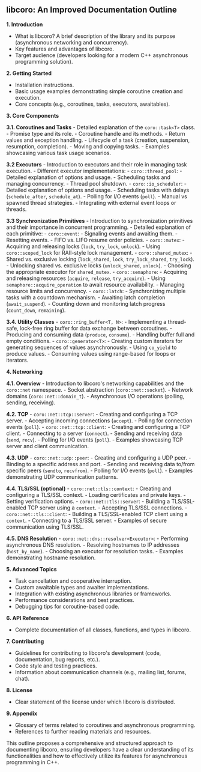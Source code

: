 ## libcoro: An Improved Documentation Outline

**1. Introduction**
   - What is libcoro? A brief description of the library and its purpose (asynchronous networking and concurrency).
   - Key features and advantages of libcoro.
   - Target audience (developers looking for a modern C++ asynchronous programming solution).

**2. Getting Started**
   - Installation instructions.
   - Basic usage examples demonstrating simple coroutine creation and execution.
   - Core concepts (e.g., coroutines, tasks, executors, awaitables).

**3. Core Components**

   **3.1. Coroutines and Tasks**
      - Detailed explanation of the `coro::task<T>` class.
         - Promise type and its role.
         - Coroutine handle and its methods.
         - Return values and exception handling.
      - Lifecycle of a task (creation, suspension, resumption, completion).
      - Moving and copying tasks.
      - Examples showcasing various task usage scenarios.

   **3.2 Executors**
      - Introduction to executors and their role in managing task execution.
      - Different executor implementations:
         - `coro::thread_pool`:
            - Detailed explanation of options and usage.
            - Scheduling tasks and managing concurrency.
            - Thread pool shutdown.
         - `coro::io_scheduler`:
            - Detailed explanation of options and usage.
            - Scheduling tasks with delays (`schedule_after`, `schedule_at`).
            - Polling for I/O events (`poll`).
            - Manual vs spawned thread strategies.
            - Integrating with external event loops or threads.

   **3.3 Synchronization Primitives**
      - Introduction to synchronization primitives and their importance in concurrent programming.
      - Detailed explanation of each primitive:
         - `coro::event`:
            - Signaling events and awaiting them.
            - Resetting events.
            - FIFO vs. LIFO resume order policies.
         - `coro::mutex`:
            - Acquiring and releasing locks (`lock`, `try_lock`, `unlock`).
            - Using `coro::scoped_lock` for RAII-style lock management.
         - `coro::shared_mutex`:
            - Shared vs. exclusive locking (`lock_shared`, `lock`, `try_lock_shared`, `try_lock`).
            - Unlocking shared vs. exclusive locks (`unlock_shared`, `unlock`).
            - Choosing the appropriate executor for `shared_mutex`.
         - `coro::semaphore`:
            - Acquiring and releasing resources (`acquire`, `release`, `try_acquire`).
            - Using `semaphore::acquire_operation` to await resource availability.
            - Managing resource limits and concurrency.
         - `coro::latch`:
            - Synchronizing multiple tasks with a countdown mechanism.
            - Awaiting latch completion (`await_suspend`).
            - Counting down and monitoring latch progress (`count_down`, `remaining`).

   **3.4. Utility Classes**
      - `coro::ring_buffer<T, N>`:
         - Implementing a thread-safe, lock-free ring buffer for data exchange between coroutines.
         - Producing and consuming data (`produce`, `consume`).
         - Handling buffer full and empty conditions.
      - `coro::generator<T>`:
         - Creating custom iterators for generating sequences of values asynchronously.
         - Using `co_yield` to produce values.
         - Consuming values using range-based for loops or iterators.

**4. Networking**

   **4.1. Overview**
      - Introduction to libcoro's networking capabilities and the `coro::net` namespace.
      - Socket abstraction (`coro::net::socket`).
      - Network domains (`coro::net::domain_t`).
      - Asynchronous I/O operations (polling, sending, receiving).

   **4.2. TCP**
      - `coro::net::tcp::server`:
         - Creating and configuring a TCP server.
         - Accepting incoming connections (`accept`).
         - Polling for connection events (`poll`).
      - `coro::net::tcp::client`:
         - Creating and configuring a TCP client.
         - Connecting to a server (`connect`).
         - Sending and receiving data (`send`, `recv`).
         - Polling for I/O events (`poll`).
      - Examples showcasing TCP server and client communication.

   **4.3. UDP**
      - `coro::net::udp::peer`:
         - Creating and configuring a UDP peer.
         - Binding to a specific address and port.
         - Sending and receiving data to/from specific peers (`sendto`, `recvfrom`).
         - Polling for I/O events (`poll`).
      - Examples demonstrating UDP communication patterns.

   **4.4. TLS/SSL (optional)**
      - `coro::net::tls::context`:
         - Creating and configuring a TLS/SSL context.
         - Loading certificates and private keys.
         - Setting verification options.
      - `coro::net::tls::server`:
         - Building a TLS/SSL-enabled TCP server using a `context`.
         - Accepting TLS/SSL connections.
      - `coro::net::tls::client`:
         - Building a TLS/SSL-enabled TCP client using a `context`.
         - Connecting to a TLS/SSL server.
      - Examples of secure communication using TLS/SSL.

   **4.5. DNS Resolution**
      - `coro::net::dns::resolver<Executor>`:
         - Performing asynchronous DNS resolution.
         - Resolving hostnames to IP addresses (`host_by_name`).
         - Choosing an executor for resolution tasks.
         - Examples demonstrating hostname resolution.

**5. Advanced Topics**

   - Task cancellation and cooperative interruption.
   - Custom awaitable types and awaiter implementations.
   - Integration with existing asynchronous libraries or frameworks.
   - Performance considerations and best practices.
   - Debugging tips for coroutine-based code.

**6. API Reference**

   - Complete documentation of all classes, functions, and types in libcoro.

**7. Contributing**

   - Guidelines for contributing to libcoro's development (code, documentation, bug reports, etc.).
   - Code style and testing practices.
   - Information about communication channels (e.g., mailing list, forums, chat).

**8. License**

   - Clear statement of the license under which libcoro is distributed.

**9. Appendix**

   - Glossary of terms related to coroutines and asynchronous programming.
   - References to further reading materials and resources.

This outline proposes a comprehensive and structured approach to documenting libcoro, ensuring developers have a clear understanding of its functionalities and how to effectively utilize its features for asynchronous programming in C++.